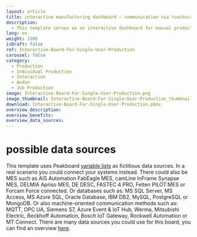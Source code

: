 ```yaml
---
layout: article
title: interactive manufacturing dashboard – communication via touchscreen
description: 
  - This template serves as an interactive dashboard for manual production. By using an interactive screen in the form of a touch screen at the workstation, the worker can report problems, stop assembly times and at the same time see how many parts still need to be completed for a specific order - in real time! This information can then be reviewed elsewhere to optimize production. In this way, production data acquisition (PDA) can be implemented very easily and reliably. Download the template directly and connect a variety of individual interfaces. For your flexible visualization of important company key figures! Download template and optimize your manufacturing processes.
lang: en
weight: 1500
isDraft: false
ref: Interactive-Board-For-Single-User-Production
carousel: false
category:
  - Production
  - Individual Production
  - Interaction
  - Andon
  - Job Production
image: Interactive-Board-For-Single-User-Production.png
image_thumbnail: Interactive-Board-For-Single-User-Production_thumbnail.png
download: Interactive-Board-For-Single-User-Production.pbmx
overview_description:
overview_benefits:
overview_data_sources:
---
```

# possible data sources
This template uses Peakboard [variable lists](https://help.peakboard.com/scripting/en-variables.html) as fictitious data sources. In a real scenario you could connect your systems instead. There could also be MES such as AIS Automation FabEagle MES, camLine InFrame Synapse MES, DELMIA Apriso MES, DE DESC, FASTEC 4 PRO, Felten PILOT:MES or Forcam Force connected. Or databases such as: MS SQL Server, MS Access, MS Azure SQL, Oracle Database, IBM DB2, MySQL, PostgreSQL or MongoDB. Or also machine-oriented communication methods such as: MQTT, OPC UA, Siemens S7, Azure Event & IoT Hub, Werma, Mitsubishi Electric, Beckhoff Automation, Bosch IoT Gateway, Rockwell Automation or MT Connect. There are many data sources you could use for this board, you can find an overview [here](https://peakboard.com/en/interfaces/).